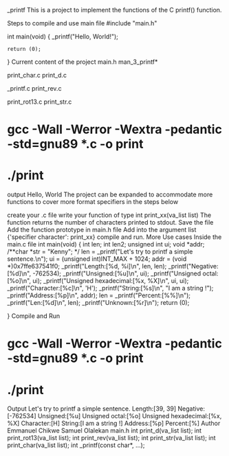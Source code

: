 _printf
This is a project to implement the functions of the C printf() function.

Steps to compile and use
main file
#include "main.h"

int main(void)
{
    _printf("Hello, World!");

    return (0);
}
Current content of the project
main.h man_3_printf*

print_char.c print_d.c

_printf.c print_rev.c

print_rot13.c print_str.c

# gcc -Wall -Werror -Wextra -pedantic -std=gnu89 *.c -o print
# ./print
output
Hello, World
The project can be expanded to accommodate more functions to cover more format specifiers in the steps below

create your .c file
write your function of type int print_xx(va_list list)
The function returns the number of characters printed to stdout.
Save the file
Add the function prototype in main.h file
Add into the argument list {'specifier character': print_xx}
compile and run.
More Use cases
Inside the main.c file
int main(void)
{
    int len;
    int len2;
    unsigned int ui;
    void *addr;
        /**char *str = "Kenny";
         */
    len = _printf("Let's try to printf a simple sentence.\n");
    ui = (unsigned int)INT_MAX + 1024;
    addr = (void *)0x7ffe637541f0;
    _printf("Length:[%d, %i]\n", len, len);
    _printf("Negative:[%d]\n", -762534);
    _printf("Unsigned:[%u]\n", ui);
    _printf("Unsigned octal:[%o]\n", ui);
    _printf("Unsigned hexadecimal:[%x, %X]\n", ui, ui);
    _printf("Character:[%c]\n", 'H');
    _printf("String:[%s]\n", "I am a string !");
    _printf("Address:[%p]\n", addr);
    len = _printf("Percent:[%%]\n");
    _printf("Len:[%d]\n", len);
    _printf("Unknown:[%r]\n");
    return (0);

}
Compile and Run
# gcc -Wall -Werror -Wextra -pedantic -std=gnu89 *.c -o print
# ./print
Output
Let's try to printf a simple sentence.
Length:[39, 39]
Negative:[-762534]
Unsigned:[%u]
Unsigned octal:[%o]
Unsigned hexadecimal:[%x, %X]
Character:[H]
String:[I am a string !]
Address:[%p]
Percent:[%]
Author
Emmanuel Chikwe
Samuel Olalekan
main.h
int print_d(va_list list);
int print_rot13(va_list list);
int print_rev(va_list list);
int print_str(va_list list);
int print_char(va_list list);
int _printf(const char*, ...);
